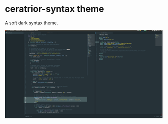 # ceratrior-syntax theme

A soft dark syntax theme.

![A screenshot of your theme](https://github.com/Voronar/ceratrior-syntax/blob/master/screen1.png)

